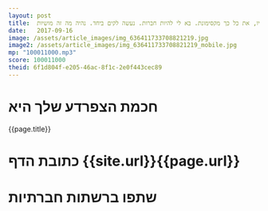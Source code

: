 ```yaml
---
layout: post
title:  יו, את כל כך מקסימונת. בא לי להיות חברות. נעשה לקים ביחד. נהיה מה זה מושיות
date:   2017-09-16
image: /assets/article_images/img_636411733708821219.jpg
image2: /assets/article_images/img_636411733708821219_mobile.jpg
mp: "100011000.mp3"
score: 100011000
theid: 6f1d804f-e205-46ac-8f1c-2e0f443cec89
---
```

# חכמת הצפרדע שלך היא
{{page.title}}

# כתובת הדף {{site.url}}{{page.url}}
# שתפו ברשתות חברתיות